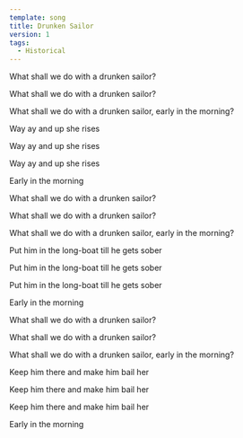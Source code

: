 ```yaml
---
template: song
title: Drunken Sailor
version: 1
tags:
  - Historical
---
```

What shall we do with a drunken sailor? 

What shall we do with a drunken sailor? 

What shall we do with a drunken sailor, early in the morning?

Way ay and up she rises

Way ay and up she rises

Way ay and up she rises 

Early in the morning

What shall we do with a drunken sailor? 

What shall we do with a drunken sailor? 

What shall we do with a drunken sailor, early in the morning?

Put him in the long-boat till he gets sober

Put him in the long-boat till he gets sober

Put him in the long-boat till he gets sober

Early in the morning

What shall we do with a drunken sailor? 

What shall we do with a drunken sailor? 

What shall we do with a drunken sailor, early in the morning?

Keep him there and make him bail her

Keep him there and make him bail her

Keep him there and make him bail her

Early in the morning